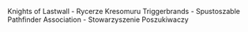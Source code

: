 Knights of Lastwall - Rycerze Kresomuru
Triggerbrands - Spustoszable
Pathfinder Association - Stowarzyszenie Poszukiwaczy